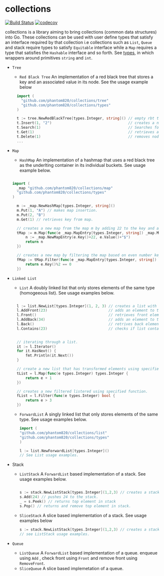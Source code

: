 # collections
[![Build Status](https://app.travis-ci.com/phantom820/collections.svg?branch=main)](https://app.travis-ci.com/phantom820/collections) [![codecov](https://codecov.io/gh/phantom820/collections/branch/main/graph/badge.svg?token=TY4FD26RP0)](https://codecov.io/gh/phantom820/collections)

collections is a library aiming to bring collections (common data structures) into Go. These collections can be used with user define types that satisfy an interface required by that collection i.e collections such as `List`, `Queue` and stack require types to satisfy `Equitable` interface while a `Map` requires a type that satisfies the `Hashable` interface and so forth. See [types](https://github.com/phantom820/collections/blob/main/types/types.go), in which wrappers around primitives `string` and `int`. 

- `Tree`
  - `Red Black Tree`
  An implementation  of a red black tree that stores a key and an associated value in its node. See the usage example below
  ```go
    import (
      "github.com/phantom820/collections/tree"
      "github.com/phantom820/collections/types"
    )

    t := tree.NewRedBlackTree[types.Integer, string]() // empty rbt that uses Integer as a key and string for associated value.
    t.Insert(1, "2")                                   // creates a node  (1,"2").
    t.Search(1)                                        // Searches for a node with the key 1.
    t.Get(1)                                           // retrieves a node with the key 1.
    t.Delete(1)                                        // removes node with key 1 from the tree
    ...
  ```

- `Map`
  - `HashMap`
  An implementation of a hashmap that uses a red black tree as the underlting container in its individual buckets. See usage example below.
  ```go

  import (
    _map "github.com/phantom820/collections/map"
    "github.com/phantom820/collections/types"
  )

	m := _map.NewHashMap[types.Integer, string]()
	m.Put(1, "A") // makes map insertion.
	m.Put(2, "B")
	m.Get(1) // retrieves key from map.

	// creates a new map from the map m by adding 22 to the key and appending "$" to value.
	tMap := m.Map(func(e _map.MapEntry[types.Integer, string]) _map.MapEntry[types.Integer, string] {
		n := _map.NewMapEntry(e.Key()+22, e.Value()+"$")
		return n
	})

	// creates a new map by filtering the map based on even number key values.
	fMap := tMap.Filter(func(e _map.MapEntry[types.Integer, string]) bool {
		return e.Key()%2 == 0
	})
  ```

- `Linked List`
  - `List`
  A doubly linked list that only stores elements of the same type (homogeeous list). See usage examples below.
  ```go
  
	l := list.NewList[types.Integer](1, 2, 3) // creates a list with element 1,2,3 .
	l.AddFront(23)                            // adds an element to the front of the list.
	l.Front()                                 // retrieves front element of list.
	l.AddBack(34)                             // adds an element to the back of the list an alias for Add.
	l.Back()                                  // retrives back element of list.
	l.Contains(23)                            // checks if list contains 23.

	
	// iterating through a list.
	it := l.Iterator() 
	for it.HasNext() {
		fmt.Println(it.Next())
	}

	// create a new list that has transformed elements using specified function
	tList = l.Map(func(e types.Integer) types.Integer {
		return e + 1
	})

	// creates a new filtered listered using specified function.
	fList = l.Filter(func(e types.Integer) bool {
		return e > 3
	})
  ```

  - `ForwardList`
  A singly linked list that only stores elements of the same type. See usage examples below.
	```go
	import (
	"github.com/phantom820/collections/list"
	"github.com/phantom820/collections/types"
	)
	
	l := list.NewForwardList[types.Integer]()
	// See List usage examples.
	```

- Stack 
  - `ListStack`
  A `ForwardList` based implementation of a stack. See usage examples below.
	```go
	
	s := stack.NewListStack[types.Integer](1,2,3) // creates a stack i which the top is 3.
	s.Add(24) // pushes 24 to the stack.
	_ = s.Peek() // returns top element in stack
	s.Pop() // returns and remove top element in stack.

  - `SliceStack` 
  A slice based implementation of a stack. See usage examples below
	```go
	s := stack.NewListStack[types.Integer](1,2,3) // creates a stack i which the top is 3.
	// see ListStack usage examples.
	```
- `Queue`
	- `ListQueue` 
	A `ForwardList` based implementation of a queue. enqueue using `Add` , check front using `Front` and remove front using `RemoveFront`.
	-  `SliceQueue`
	A slice based implemetation of a queue.
